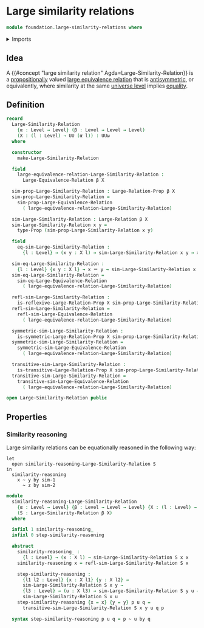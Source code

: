 # Large similarity relations

```agda
module foundation.large-similarity-relations where
```

<details><summary>Imports</summary>

```agda
open import foundation.dependent-pair-types
open import foundation.identity-types
open import foundation.large-binary-relations
open import foundation.large-equivalence-relations
open import foundation.propositions
open import foundation.universe-levels
```

</details>

## Idea

A {{#concept "large similarity relation" Agda=Large-Similarity-Relation}} is a
[propositionally](foundation.propositions.md) valued
[large equivalence relation](foundation.large-equivalence-relations.md) that is
[antisymmetric](foundation.large-binary-relations.md), or equivalently, where
similarity at the same [universe level](foundation.universe-levels.md) implies
[equality](foundation.identity-types.md).

## Definition

```agda
record
  Large-Similarity-Relation
    {α : Level → Level} (β : Level → Level → Level)
    (X : (l : Level) → UU (α l)) : UUω
  where

  constructor
    make-Large-Similarity-Relation

  field
    large-equivalence-relation-Large-Similarity-Relation :
      Large-Equivalence-Relation β X

  sim-prop-Large-Similarity-Relation : Large-Relation-Prop β X
  sim-prop-Large-Similarity-Relation =
    sim-prop-Large-Equivalence-Relation
      ( large-equivalence-relation-Large-Similarity-Relation)

  sim-Large-Similarity-Relation : Large-Relation β X
  sim-Large-Similarity-Relation x y =
    type-Prop (sim-prop-Large-Similarity-Relation x y)

  field
    eq-sim-Large-Similarity-Relation :
      {l : Level} → (x y : X l) → sim-Large-Similarity-Relation x y → x ＝ y

  sim-eq-Large-Similarity-Relation :
    {l : Level} {x y : X l} → x ＝ y → sim-Large-Similarity-Relation x y
  sim-eq-Large-Similarity-Relation =
    sim-eq-Large-Equivalence-Relation
      ( large-equivalence-relation-Large-Similarity-Relation)

  refl-sim-Large-Similarity-Relation :
    is-reflexive-Large-Relation-Prop X sim-prop-Large-Similarity-Relation
  refl-sim-Large-Similarity-Relation =
    refl-sim-Large-Equivalence-Relation
      ( large-equivalence-relation-Large-Similarity-Relation)

  symmetric-sim-Large-Similarity-Relation :
    is-symmetric-Large-Relation-Prop X sim-prop-Large-Similarity-Relation
  symmetric-sim-Large-Similarity-Relation =
    symmetric-sim-Large-Equivalence-Relation
      ( large-equivalence-relation-Large-Similarity-Relation)

  transitive-sim-Large-Similarity-Relation :
    is-transitive-Large-Relation-Prop X sim-prop-Large-Similarity-Relation
  transitive-sim-Large-Similarity-Relation =
    transitive-sim-Large-Equivalence-Relation
      ( large-equivalence-relation-Large-Similarity-Relation)

open Large-Similarity-Relation public
```

## Properties

### Similarity reasoning

Large similarity relations can be equationally reasoned in the following way:

```text
let
  open similarity-reasoning-Large-Similarity-Relation S
in
  similarity-reasoning
    x ~ y by sim-1
      ~ z by sim-2
```

```agda
module
  similarity-reasoning-Large-Similarity-Relation
    {α : Level → Level} {β : Level → Level → Level} {X : (l : Level) → UU (α l)}
    (S : Large-Similarity-Relation β X)
  where

  infixl 1 similarity-reasoning_
  infixl 0 step-similarity-reasoning

  abstract
    similarity-reasoning_ :
      {l : Level} → (x : X l) → sim-Large-Similarity-Relation S x x
    similarity-reasoning x = refl-sim-Large-Similarity-Relation S x

    step-similarity-reasoning :
      {l1 l2 : Level} {x : X l1} {y : X l2} →
      sim-Large-Similarity-Relation S x y →
      {l3 : Level} → (u : X l3) → sim-Large-Similarity-Relation S y u →
      sim-Large-Similarity-Relation S x u
    step-similarity-reasoning {x = x} {y = y} p u q =
      transitive-sim-Large-Similarity-Relation S x y u q p

  syntax step-similarity-reasoning p u q = p ~ u by q
```
